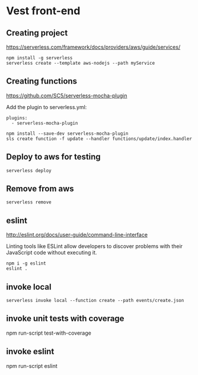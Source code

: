# Vest front-end

## Creating project
https://serverless.com/framework/docs/providers/aws/guide/services/

```
npm install -g serverless
serverless create --template aws-nodejs --path myService
```

## Creating functions
https://github.com/SC5/serverless-mocha-plugin

Add the plugin to serverless.yml:

```
plugins:
  - serverless-mocha-plugin
```

```
npm install --save-dev serverless-mocha-plugin
sls create function -f update --handler functions/update/index.handler
```

## Deploy to aws for testing
```
serverless deploy
```

## Remove from aws
```
serverless remove
```

## eslint
http://eslint.org/docs/user-guide/command-line-interface

Linting tools like ESLint allow developers to discover problems with their JavaScript code without executing it.

```
npm i -g eslint
eslint .
```

## invoke local
```
serverless invoke local --function create --path events/create.json

```


## invoke unit tests with coverage
npm run-script test-with-coverage


## invoke eslint
npm run-script eslint